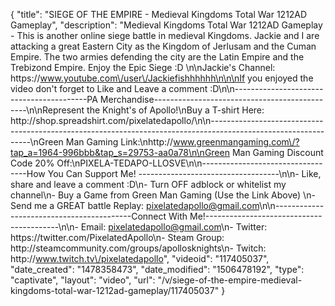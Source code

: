 {
    "title": "SIEGE OF THE EMPIRE - Medieval Kingdoms Total War 1212AD Gameplay",
    "description": "Medieval Kingdoms Total War 1212AD Gameplay - This is another online siege battle in medieval Kingdoms.  Jackie and I are attacking a great Eastern City as the Kingdom of Jerlusam and the Cuman Empire.  The two armies defending the city are the Latin Empire and the Trebizond Empire.  Enjoy the Epic Siege :D \n\nJackie's Channel: https:\/\/www.youtube.com\/user\/Jackiefishhhhhh\n\n\nIf you enjoyed the video don't forget to Like and Leave a comment :D\n\n-----------------------------------------PA Merchandise----------------------------------------------\n\nRepresent the Knight's of Apollo!\nBuy a T-shirt Here: http:\/\/shop.spreadshirt.com\/pixelatedapollo\/\n\n---------------------------------------------------------------------------------------------------------------\nGreen Man Gaming Link:\nhttp:\/\/www.greenmangaming.com\/?tap_a=1964-996bbb&tap_s=29753-aa0a78\n\nGreen Man Gaming Discount Code 20% Off:\nPIXELA-TEDAPO-LLOSVE\n\n----------------------------------How You Can Support Me! -----------------------------------\n\n- Like, share and leave a comment :D\n- Turn OFF adblock or whitelist my channel\n- Buy a Game from Green Man Gaming (Use the Link Above) \n- Send me a GREAT battle Replay: pixelatedapollo@gmail.com\n\n------------------------------------------Connect With Me!-----------------------------------------\n\n- Email: pixelatedapollo@gmail.com\n- Twitter: https:\/\/twitter.com\/PixelatedApollo\n- Steam Group:  http:\/\/steamcommunity.com\/groups\/apollosknights\n- Twitch: http:\/\/www.twitch.tv\/pixelatedapollo",
    "videoid": "117405037",
    "date_created": "1478358473",
    "date_modified": "1506478192",
    "type": "captivate",
    "layout": "video",
    "url": "\/v\/siege-of-the-empire-medieval-kingdoms-total-war-1212ad-gameplay\/117405037"
}